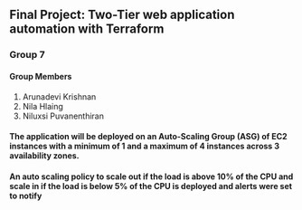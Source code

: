 ## Final Project: Two-Tier web application automation with Terraform

### Group 7

#### Group Members 

1. Arunadevi Krishnan
2. Nila Hlaing
3. Niluxsi Puvanenthiran
 
 











#### The application will be deployed on an Auto-Scaling Group (ASG) of EC2 instances with a minimum of 1 and a maximum of 4 instances across 3 availability zones.

#### An auto scaling policy to scale out if the load is above 10% of the CPU and scale in if the load is below 5% of the CPU is deployed and alerts were set to notify
